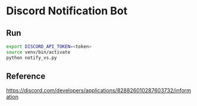 # Discord Notification Bot

## Run

```sh
export DISCORD_API_TOKEN=<token>
source venv/bin/activate
python notify_vs.py
```

## Reference

<https://discord.com/developers/applications/828826010287603732/information>
